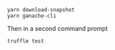 ```
yarn download-snapshot
yarn ganache-cli
```

Then in a second command prompt

```
truffle test
```

